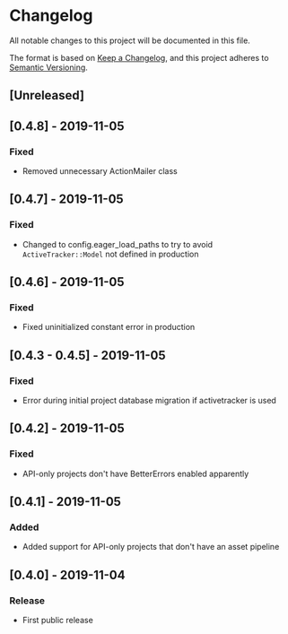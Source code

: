 # Changelog
All notable changes to this project will be documented in this file.

The format is based on [Keep a Changelog](https://keepachangelog.com/en/1.0.0/),
and this project adheres to [Semantic Versioning](https://semver.org/spec/v2.0.0.html).

## [Unreleased]

## [0.4.8] - 2019-11-05
### Fixed
- Removed unnecessary ActionMailer class

## [0.4.7] - 2019-11-05
### Fixed
- Changed to config.eager_load_paths to try to avoid `ActiveTracker::Model` not defined in production

## [0.4.6] - 2019-11-05
### Fixed
- Fixed uninitialized constant error in production

## [0.4.3 - 0.4.5] - 2019-11-05
### Fixed
- Error during initial project database migration if activetracker is used

## [0.4.2] - 2019-11-05
### Fixed
- API-only projects don't have BetterErrors enabled apparently

## [0.4.1] - 2019-11-05
### Added
- Added support for API-only projects that don't have an asset pipeline

## [0.4.0] - 2019-11-04
### Release
- First public release
